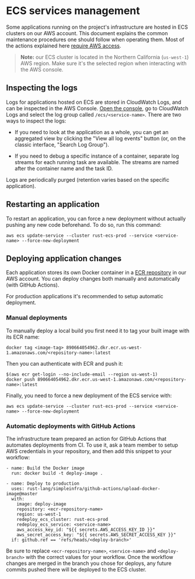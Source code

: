 # ECS services management

Some applications running on the project's infrastructure are hosted in ECS
clusters on our AWS account. This document explains the common maintenance
procedures one should follow when operating them. Most of the actions explained
here [require AWS access][aws-access].

> **Note:** our ECS cluster is located in the Northern California
> (`us-west-1`) AWS region. Make sure it's the selected region when interacting
> with the AWS console.

## Inspecting the logs

Logs for applications hosted on ECS are stored in CloudWatch Logs, and can
be inspected in the AWS Console. [Open the console][console-access], go to
CloudWatch Logs and select the log group called `/ecs/<service-name>`. There
are two ways to inspect the logs:

* If you need to look at the application as a whole, you can get an aggregated
  view by clicking the "View all log events" button (or, on the classic
  interface, "Search Log Group").

* If you need to debug a specific instance of a container, separate log streams
  for each running task are available. The streams are named after the
  container name and the task ID.

Logs are periodically purged (retention varies based on the specific
application).

## Restarting an application

To restart an application, you can force a new deployment without actually
pushing any new code beforehand. To do so, run this command:

```
aws ecs update-service --cluster rust-ecs-prod --service <service-name> --force-new-deployment
```

## Deploying application changes

Each application stores its own Docker container in a [ECR repository][ecr] in
our AWS account. You can deploy changes both manually and automatically (with
GitHub Actions).

For production applications it's recommended to setup automatic deployment.

### Manual deployments

To manually deploy a local build you first need it to tag your built image
with its ECR name:

```
docker tag <image-tag> 890664054962.dkr.ecr.us-west-1.amazonaws.com/<repository-name>:latest
```

Then you can authenticate with ECR and push it:

```
$(aws ecr get-login --no-include-email --region us-west-1)
docker push 890664054962.dkr.ecr.us-west-1.amazonaws.com/<repository-name>:latest
```

Finally, you need to force a new deployment of the ECS service with:

```
aws ecs update-service --cluster rust-ecs-prod --service <service-name> --force-new-deployment
```

### Automatic deployments with GitHub Actions

The infrastructure team prepared an action for GitHub Actions that automates
deployments from CI. To use it, ask a team member to setup AWS credentials in
your repository, and then add this snippet to your workflow:


```
- name: Build the Docker image
  run: docker build -t deploy-image .

- name: Deploy to production
  uses: rust-lang/simpleinfra/github-actions/upload-docker-image@master
  with:
    image: deploy-image
    repository: <ecr-repository-name>
    region: us-west-1
    redeploy_ecs_cluster: rust-ecs-prod
    redeploy_ecs_service: <service-name>
    aws_access_key_id: "${{ secrets.AWS_ACCESS_KEY_ID }}"
    aws_secret_access_key: "${{ secrets.AWS_SECRET_ACCESS_KEY }}"
  if: github.ref == 'refs/heads/<deploy-branch>'
```

Be sure to replace `<ecr-repository-name>`, `<service-name>` and
`<deploy-branch>` with the correct values for your workflow. Once the workflow
changes are merged in the branch you chose for deploys, any future commits
pushed there will be deployed to the ECS cluster.

[aws-access]: aws-access.md
[console-access]: aws-access.md#using-the-aws-console
[ecr]: https://aws.amazon.com/ecr/
